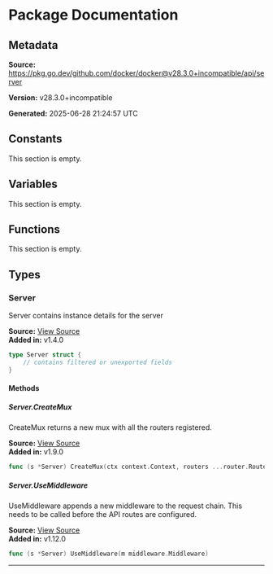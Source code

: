 # Package Documentation

## Metadata

**Source:** https://pkg.go.dev/github.com/docker/docker@v28.3.0+incompatible/api/server

**Version:** v28.3.0+incompatible

**Generated:** 2025-06-28 21:24:57 UTC

## Constants

This section is empty.

## Variables

This section is empty.

## Functions

This section is empty.

## Types

### Server

Server contains instance details for the server

**Source:** [View Source](https://github.com/docker/docker/blob/v28.3.0/api/server/server.go#L26)  
**Added in:** v1.4.0

```go
type Server struct {
	// contains filtered or unexported fields
}
```

#### Methods

##### Server.CreateMux

CreateMux returns a new mux with all the routers registered.

**Source:** [View Source](https://github.com/docker/docker/blob/v28.3.0/api/server/server.go#L85)  
**Added in:** v1.9.0

```go
func (s *Server) CreateMux(ctx context.Context, routers ...router.Router) *mux.Router
```

##### Server.UseMiddleware

UseMiddleware appends a new middleware to the request chain.
This needs to be called before the API routes are configured.

**Source:** [View Source](https://github.com/docker/docker/blob/v28.3.0/api/server/server.go#L32)  
**Added in:** v1.12.0

```go
func (s *Server) UseMiddleware(m middleware.Middleware)
```

---

